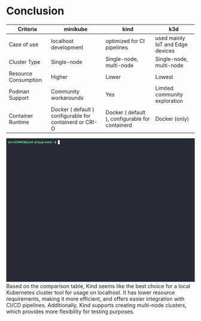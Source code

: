 # Conclusion


| Criteria             | minikube                                                | kind                                            | k3d                              |
| -------------------- | ------------------------------------------------------- | ----------------------------------------------- | -------------------------------- |
| Case of use          | localhost development                                   | optimized for CI pipelines                      | used mainly IoT and Edge devices |
| Cluster Type         | Single-node                                             | Single-node, multi-node                         | Single-node, multi-node          |
| Resource Consumption | Higher                                                  | Lower                                           | Lowest                           |
| Podman Support       | Community workarounds                                   | Yes                                             | Limited community exploration    |
| Container Runtime    | Docker ( default ) configurable for containerd or CRI-O | Docker ( default ), configurable for containerd | Docker (only)                    |

![Image](../.data/kind.gif)
Based on the comparison table, Kind seems like the best choice for a local Kubernetes cluster tool for usage on localhost. It has lower resource requirements, making it more efficient, and offers easier integration with CI/CD pipelines. Additionally, Kind supports creating multi-node clusters, which provides more flexibility for testing purposes.